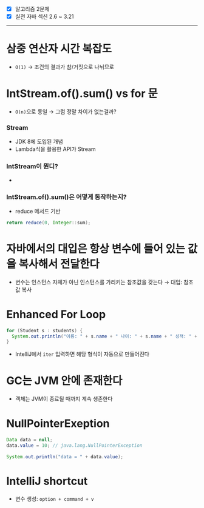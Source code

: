  - [x] 알고리즘 2문제
- [x] 실전 자바 섹션 2.6 ~ 3.21
------
# 삼중 연산자 시간 복잡도
- `O(1)` → 조건의 결과가 참/거짓으로 나뉘므로
# IntStream.of().sum() vs for 문
- `O(n)`으로 동일 → 그럼 정말 차이가 없는걸까?

### Stream
- JDK 8에 도입된 개념
- Lambda식을 활용한 API가 Stream
### IntStream이 뭔디?
- 
### IntStream.of().sum()은 어떻게 동작하는지?
- reduce 메서드 기반
```java
return reduce(0, Integer::sum);
```

# 자바에서의 대입은 항상 변수에 들어 있는 값을 복사해서 전달한다
- 변수는 인스턴스 자체가 아닌 인스턴스를 가리키는 참조값을 갖는다 → 대입: 참조값 복사

# Enhanced For Loop
```java
for (Student s : students) {  
  System.out.println("이름: " + s.name + " 나이: " + s.name + " 성적: " + s.grade);  
}
```
- IntelliJ에서 `iter` 입력하면 해당 형식이 자동으로 만들어진다

# GC는 JVM 안에 존재한다
- 객체는 JVM이 종료될 때까지 계속 생존한다

# NullPointerExeption
```java
Data data = null;  
data.value = 10; // java.lang.NullPointerException  
  
System.out.println("data = " + data.value);
```

# IntelliJ shortcut
- 변수 생성: `option + command + v`